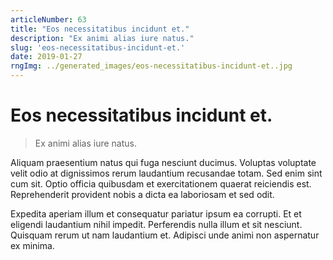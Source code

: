 ```yaml
---
articleNumber: 63
title: "Eos necessitatibus incidunt et."
description: "Ex animi alias iure natus."
slug: 'eos-necessitatibus-incidunt-et.'
date: 2019-01-27
rngImg: ../generated_images/eos-necessitatibus-incidunt-et..jpg
---
```


# Eos necessitatibus incidunt et.

> Ex animi alias iure natus.

Aliquam praesentium natus qui fuga nesciunt ducimus. Voluptas voluptate velit odio at dignissimos rerum laudantium recusandae totam. Sed enim sint cum sit. Optio officia quibusdam et exercitationem quaerat reiciendis est. Reprehenderit provident nobis a dicta ea laboriosam et sed odit.
 Expedita aperiam illum et consequatur pariatur ipsum ea corrupti. Et et eligendi laudantium nihil impedit. Perferendis nulla illum et sit nesciunt. Quisquam rerum ut nam laudantium et. Adipisci unde animi non aspernatur ex minima.
